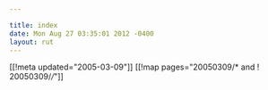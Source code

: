 ```yaml
---

title: index
date: Mon Aug 27 03:35:01 2012 -0400
layout: rut
---
```


[[!meta updated="2005-03-09"]]
[[!map pages="20050309/* and ! 20050309/*/*"]]
